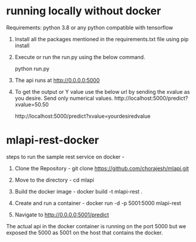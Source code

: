# running locally without docker

Requirements:
python 3.8 or any python compatible with tensorflow

1. Install all the packages mentioned in the requirements.txt file using pip install <packagename>

2. Execute or run the run.py using the below command.

	python run.py

3. The api runs at http://0.0.0.0:5000

4. To get the output or Y value use the below url by sending the xvalue as you desire. Send only numerical values.
	http://localhost:5000/predict?xvalue=50.50
	
	http://localhost:5000/predict?xvalue=yourdesiredvalue


# mlapi-rest-docker

steps to run the sample rest service on docker -

1. Clone the Repository - git clone https://github.com/chorajesh/mlapi.git

2. Move to the directory - cd mlapi

3. Build the docker image - docker build -t mlapi-rest .

4. Create and run a container - docker run -d -p 5001:5000 mlapi-rest

5. Navigate to http://0.0.0.0:5001/predict

The actual api in the docker container is running on the port 5000 but we exposed the 5000 as 5001 on the host that contains the docker. 
